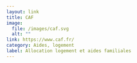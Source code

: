 ```yaml
---
layout: link
title: CAF
image:
  file: /images/caf.svg
  alt: ""
link: https://www.caf.fr/
category: Aides, logement
label: Allocation logement et aides familiales
---
```


